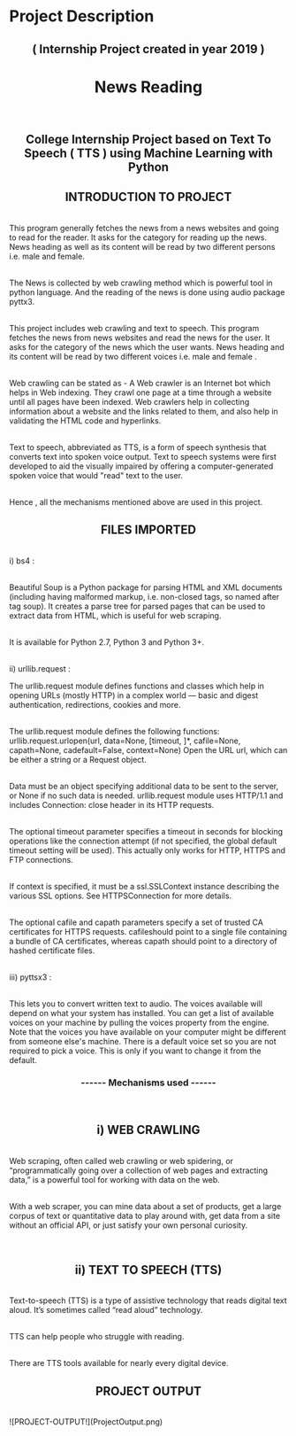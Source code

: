 # Project Description 
<h2 align="center">( Internship Project created in year 2019 )</h2>
<p><h1 align="center">News Reading </h1>
<br><h2 align="center">College Internship Project based on Text To Speech ( TTS ) using Machine Learning with Python</h2>

<p><h2 align="center">INTRODUCTION  TO  PROJECT </h2>
<br>This program generally fetches the news from a news websites and going to read for the reader. It asks for the category for reading up the news. News heading as well as its content will be read by two different persons i.e. male and female.

<br>The News is collected by web crawling method which is powerful tool in python language. And the reading of the news is done using audio package pyttx3.

<br>This project includes web crawling and text to speech. This program fetches the news
from news websites and read the news for the user. It asks for the category of the news
which the user wants. News heading and its content will be read by two different voices
i.e. male and female .

<br>Web crawling can be stated as - A Web crawler is an Internet bot which helps in Web
indexing. They crawl one page at a time through a website until all pages have been
indexed. Web crawlers help in collecting information about a website and the links
related to them, and also help in validating the HTML code and hyperlinks.

<br>Text to speech, abbreviated as TTS, is a form of speech synthesis that converts text into
spoken voice output. Text to speech systems were first developed to aid the visually
impaired by offering a computer-generated spoken voice that would &quot;read&quot; text to the
user.

<br>Hence , all the mechanisms mentioned above are used in this project.

<p><h2 align="center">FILES  IMPORTED </h2>
<br>i)	bs4 :

<br>Beautiful Soup is a Python package for parsing HTML and XML documents (including having malformed markup, i.e. non-closed tags, so named after tag soup). It creates a parse tree for parsed pages that can be used to extract data from HTML, which is useful for web scraping. 

<br>It is available for Python 2.7, Python 3 and Python 3+.

<br>ii)	urllib.request :

The urllib.request module defines functions and classes which help in opening URLs (mostly HTTP) in a complex world — basic and digest authentication, redirections, cookies and more.

<br>The urllib.request module defines the following functions:
urllib.request.urlopen(url, data=None, [timeout, ]*, cafile=None, capath=None, cadefault=False, context=None) Open the URL url, which can be either a string or a Request object.

<br>Data must be an object specifying additional data to be sent to the server, or None if no such data is needed. urllib.request module uses HTTP/1.1 and includes Connection: close header in its HTTP requests.

<br>The optional timeout parameter specifies a timeout in seconds for blocking operations like the connection attempt (if not specified, the global default timeout setting will be used). This actually only works for HTTP, HTTPS and FTP connections.

<br>If context is specified, it must be a ssl.SSLContext instance describing the various SSL options. See HTTPSConnection for more details.

<br>The optional cafile and capath parameters specify a set of trusted CA certificates for HTTPS requests. cafileshould point to a single file containing a bundle of CA certificates, whereas capath should point to a directory of hashed certificate files. 

<br>iii)	pyttsx3 :

<br>This lets you to convert written text to audio. The voices available will depend on what your system has installed. You can get a list of available voices on your machine by pulling the voices property from the engine. Note that the voices you have available on your computer might be different from someone else's machine. There is a default voice set so you are not required to pick a voice. This is only if you want to change it from the default.

<p><h3 align="center">------ Mechanisms used ------ </h3>
<br><h2 align="center">i) WEB CRAWLING </h2>
<br>Web scraping, often called web crawling or web spidering, or “programmatically going over a collection of web pages and extracting data,” is a powerful tool for working with data on the web.

<br>With a web scraper, you can mine data about a set of products, get a large corpus of text or quantitative data to play around with, get data from a site without an official API, or just satisfy your own personal curiosity.

<br><h2 align="center">ii) TEXT TO SPEECH (TTS) </h2>
<br>Text-to-speech (TTS) is a type of assistive technology that reads digital text aloud. It’s sometimes called “read aloud” technology.

<br>TTS can help people who struggle with reading.

<br>There are TTS tools available for nearly every digital device.

<p><h2 align="center">PROJECT OUTPUT </h2>
<br>
![PROJECT-OUTPUT!](ProjectOutput.png)